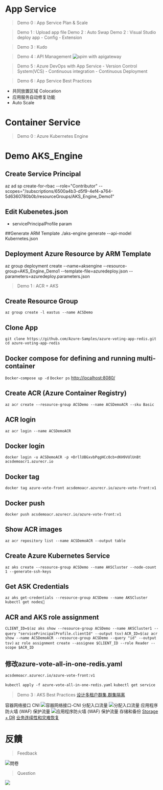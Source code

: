 # App Service

> Demo 0 : App Service Plan & Scale

> Demo 1 : Upload app file
> Demo 2 : Auto Swap
> Demo 2 : Visual Studio deploy app
    - Config
    - Extension

> Demo 3 : Kudo

> Demo 4 : API Management
![apim with apigateway](README/2020-02-13-15-43-05.png)

> Demo 5 : Azure DevOps with App Service
    - Version Control System(VCS)
    - Continuous integration
    - Continuous Deployment

> Demo 6 : App Service Best Practices
- 共同放置区域 Colocation 
- 应用服务自动修复功能
- Auto Scale

# Container Service

> Demo 0 : Azure Kubernetes Engine
# Demo AKS_Engine

## Create Service Principal
az ad sp create-for-rbac --role="Contributor" --scopes="/subscriptions/6500a4b3-d5f9-4ef4-a764-5d6360780b0b/resourceGroups/AKS_Engine_Demo1"

## Edit Kubenetes.json 
- servicePrincipalProfile param 

##Generate ARM Template
./aks-engine generate --api-model Kubernetes.json

## Deployment Azure Resource by ARM Template
az group deployment create --name=aksengine --resource-group=AKS_Engine_Demo1  --template-file=azuredeploy.json --parameters=azuredeploy.parameters.json

<!--
kubectl run nginx --image nginx
kubectl expose deployment nginx --port=80
kubectl get pods
kubectl edit svc/nginx
kubectl get services
-->

> Demo 1 : ACR + AKS
## Create Resource Group
`az group create -l eastus --name ACSDemo`
## Clone App
`git clone https://github.com/Azure-Samples/azure-voting-app-redis.git`
`cd azure-voting-app-redis`
## Docker compose for defining and running multi-container
`Docker-compose up -d`
`Docker ps`
[http://localhost:8080/](http://localhost:8080/)

## Create ACR (Azure Container Registry)
`az acr create --resource-group ACSDemo --name ACSDemoACR --sku Basic`
## ACR login
`az acr login --name ACSDemoACR`
## Docker login
`docker login -u ACSDemoACR -p +DrllUBGxvbPqgHCc0cb+dKH9VUlUnBt acsdemoacr1.azurecr.io`
## Docker tag
`docker tag azure-vote-front acsdemoacr.azurecr.io/azure-vote-front:v1`
## Docker push
`docker push acsdemoacr.azurecr.io/azure-vote-front:v1`
## Show ACR images
`az acr repository list --name ACSDemoACR --output table`
## Create Azure Kubernetes Service
`az aks create --resource-group ACSDemo --name AKSCluster --node-count 1 --generate-ssh-keys`
## Get ASK Credentials
`az aks get-credentials --resource-group ACSDemo --name AKSCluster`
`kubectl get nodes`
## ACR and AKS role assignment
`CLIENT_ID=$(az aks show --resource-group ACSDemo --name AKSCluster1 --query "servicePrincipalProfile.clientId" --output tsv)`
`ACR_ID=$(az acr show --name ACSDemoACR --resource-group ACSDemo --query "id" --output tsv)`
`az role assignment create --assignee $CLIENT_ID --role Reader --scope $ACR_ID`
## 修改azure-vote-all-in-one-redis.yaml
`acsdemoacr.azurecr.io/azure-vote-front:v1`

`kubectl apply -f azure-vote-all-in-one-redis.yaml`
`kubectl get service`

> Demo 3  : AKS Best Practices
[设计多租户群集,群集隔离](https://docs.microsoft.com/zh-cn/azure/aks/operator-best-practices-cluster-isolation)

容器网络接口 CNI
![容器网络接口-CNI](README/2020-02-13-15-36-07.png)
分配入口流量
![分配入口流量](README/2020-02-13-15-36-35.png)
应用程序防火墙 (WAF) 保护流量
![应用程序防火墙 (WAF) 保护流量](README/2020-02-13-15-36-51.png)
存储和备份
[Storage + DR](https://docs.microsoft.com/zh-cn/azure/aks/operator-best-practices-storage)
[业务连续性和灾难恢复](https://docs.microsoft.com/zh-cn/azure/aks/operator-best-practices-multi-region)


# 反饋

> Feedback

![問卷](README/2020-02-13-15-39-24.png)




> Question

![](README/2020-02-13-15-40-06.png)